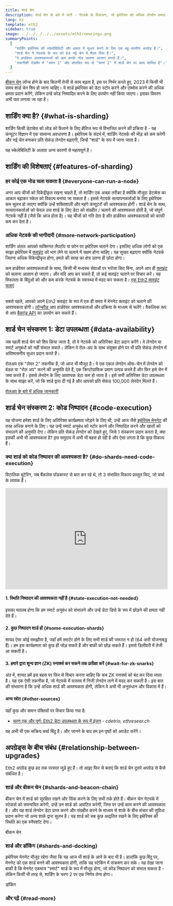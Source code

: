 ```yaml
---
title: शार्ड चेन
description: शार्ड चेन के बारे में जानें - नेटवर्क के विभाजन, जो इथेरियम को अधिक लेनदेन क्षमता देते हैं और इसे चलाना आसान बनाते हैं।
lang: hi
template: eth2
sidebar: true
image: ../../../../../assets/eth2/newrings.png
summaryPoints:
  [
    "शार्डिंग इथेरियम की स्केलेबिलिटी और क्षमता में सुधार करने के लिए एक बहु-चरणीय अपग्रेड है।",
    "शार्ड चेन ने नेटवर्क के भार को 64 नई चेन में फैला दिया है।",
    "वे हार्डवेयर आवश्यकताओं को कम करके नोड चलाना आसान बनाते हैं।",
    'तकनीकी रोडमैप में "चरण 1" और संभावित रूप से "चरण 2" में शार्ड चेन पर काम शामिल है"।',
  ]
---
```


<UpgradeStatus date="~2023">
    <a href="/eth2/beacon-chain/">बीकन चेन</a> लॉन्च होने के बाद कितनी तेजी से काम बढ़ता है, इस पर निर्भर करते हुए, 2023 में किसी भी समय शार्ड चेन शिप हो जाना चाहिए। ये शार्ड इथेरियम को डेटा स्टोर करने और एक्सेस करने की अधिक क्षमता प्रदान करेंगे, लेकिन उन्हें कोड निष्पादित करने के लिए उपयोग नहीं किया जाएगा। इसका विवरण अभी पता लगाया जा रहा है।
</UpgradeStatus>

## शार्डिंग क्या है? {#what-is-sharding}

शार्डिंग किसी डेटाबेस को लोड को फैलाने के लिए क्षैतिज रूप से विभाजित करने की प्रक्रिया है - यह कंप्यूटर विज्ञान में एक सामान्य अवधारणा है। इथेरियम के संदर्भ में, शार्डिंग नेटवर्क की भीड़ को कम करेगी और नई चेन बनाकर प्रति सेकंड लेनदेन बढ़ाएगी, जिन्हें "शार्ड" के रूप में जाना जाता है।

यह स्केलेबिलिटी के अलावा अन्य कारणों से महत्वपूर्ण है।

## शार्डिंग की विशेषताएं {#features-of-sharding}

### हर कोई एक नोड चला सकता है {#everyone-can-run-a-node}

अगर आप चीजों को विकेंद्रीकृत रखना चाहते हैं, तो शार्डिंग एक अच्छा तरीका है क्योंकि मौजूदा डेटाबेस का आकार बढ़ाकर स्केल को विकल्प बनाया जा सकता है। इससे नेटवर्क सत्यापनकर्ताओं के लिए इथेरियम कम सुलभ हो जाएगा क्योंकि उन्हें शक्तिशाली और महंगे कंप्यूटरों की आवश्यकता होगी। शार्ड चेन के साथ, सत्यापनकर्ताओं को केवल उस शार्ड के लिए डेटा को संग्रहीत / चलाने की आवश्यकता होती है, जो संपूर्ण नेटवर्क नहीं है (जैसे कि आज होता है)। यह चीजों को गति देता है और हार्डवेयर आवश्यकताओं को काफी कम कर देता है।

### अधिक नेटवर्क की भागीदारी {#more-network-participation}

शार्डिंग अंततः आपको व्यक्तिगत लैपटॉप या फ़ोन पर इथेरियम चलाने देगा। इसलिए अधिक लोगों को एक साझा इथेरियम में [क्लाइंट](/developers/docs/nodes-and-clients/) को भाग लेने या चलाने में सक्षम होना चाहिए। यह सुरक्षा बढ़ाएगा क्योंकि नेटवर्क जितना अधिक विकेन्द्रीकृत होगा, हमले की सतह का क्षेत्र उतना ही छोटा होगा।

कम हार्डवेयर आवश्यकताओं के साथ, किसी भी मध्यस्थ सेवाओं पर भरोसा किए बिना, अपने आप ही [क्लाइंट](/developers/docs/nodes-and-clients/) को चलाना आसान हो जाएगा। और यदि आप कर सकते हैं, तो कई क्लाइंट चलाने पर विचार करें। यह विफलता के बिंदुओं को और कम करके नेटवर्क के स्वास्थ्य में मदद कर सकता है। [एक Eth2 क्लाइंट चलाएं](/eth2/get-involved/)

<br />

<InfoBanner isWarning={true}>
  सबसे पहले, आपको अपने Eth2 क्लाइंट के रूप में एक ही समय में मेननेट क्लाइंट को चलाने की आवश्यकता होगी। <a href="https://launchpad.ethereum.org" target="_blank"> लॉन्चपैड </a> आप हार्डवेयर आवश्यकताओं और प्रक्रिया के माध्यम से चलेंगे। वैकल्पिक रूप से आप <a href="/en/developers/docs/apis/backend/#available-libraries">बैकएंड API</a> का उपयोग कर सकते हैं।
</InfoBanner>

## शार्ड चेन संस्करण 1: डेटा उपलब्धता {#data-availability}

जब पहली शार्ड चेन को शिप किया जाता है, तो वे नेटवर्क को अतिरिक्त डेटा प्रदान करेंगे। वे लेनदेन या स्मार्ट अनुबंधों को नहीं संभाल सकते। लेकिन वे रोल-अप के साथ संयुक्त होने पर भी प्रति सेकंड लेनदेन में अविश्वसनीय सुधार प्रदान करते हैं।

रोलअप एक "लेयर 2" तकनीक है, जो आज भी मौजूद है। वे एक एकल लेनदेन ऑफ-चेन में लेनदेन को बंडल या "रोल अप" करने की अनुमति देते हैं, एक क्रिप्टोग्राफिक प्रमाण उत्पन्न करते हैं और फिर इसे चेन में जमा करते हैं। इससे लेनदेन के लिए आवश्यक डेटा कम हो जाता है। इसे सभी अतिरिक्त डेटा उपलब्धता के साथ साझा करें, जो कि शार्ड द्वारा दी गई है और आपको प्रति सेकंड 100,000 लेनदेन मिलते हैं।

[रोलअप के बारे में अधिक जानकारी](/developers/docs/docs/scaling/layer-2-rollups/#rollups)

## शार्ड चेन संस्करण 2: कोड निष्पादन {#code-execution}

यह योजना हमेशा शार्ड के लिए अतिरिक्त कार्यक्षमता जोड़ने के लिए थी, उन्हें आज जैसे [इथेरियम मेननेट](/glossary/#mainnet) की तरह अधिक बनाने के लिए। यह उन्हें स्मार्ट अनुबंध को स्टोर करने और निष्पादित करने और खातों को संभालने की अनुमति देगा। लेकिन प्रति सेकंड लेनदेन को देखते हुए, जिसे 1 संस्करण प्रदान करता है, क्या इसकी अभी भी आवश्यकता है? इस समुदाय में अभी भी बहस हो रही है और ऐसा लगता है कि कुछ विकल्प हैं।

### क्या शार्ड को कोड निष्पादन की आवश्यकता है? {#do-shards-need-code-execution}

विटालिक बुटेरिन, जब बैंकलेस पॉडकास्ट से बात कर रहे थे, तो 3 संभावित विकल्प प्रस्तुत किए, जो चर्चा के लायक हैं।

<iframe width="100%" height="315" src="https://www.youtube.com/embed/-R0j5AMUSzA?start=5841" frameborder="0" allow="accelerometer; autoplay; clipboard-write; encrypted-media; gyroscope; picture-in-picture" allowfullscreen mark="crwd-mark"></iframe>

#### 1. स्थिति निष्पादन की आवश्यकता नहीं है {#state-execution-not-needed}

इसका मतलब होगा कि हम स्मार्ट अनुबंध को संभालने और उन्हें डेटा डिपो के रूप में छोड़ने की क्षमता नहीं देते हैं।

#### 2. कुछ निष्पादन शार्ड हों {#some-execution-shards}

शायद ऐसा कोई समझौता है, जहाँ हमें स्मार्टर होने के लिए सभी शार्ड की जरूरत न हो (64 अभी योजनाबद्ध हैं)। हम इस कार्यक्षमता को कुछ ही जोड़ सकते हैं और बाकी को छोड़ सकते हैं। इससे डिलीवरी में तेजी आ सकती है।

#### 3. हमारे द्वारा शून्य ज्ञान (ZK) स्नार्क्स कर सकने तक प्रतीक्षा करें {#wait-for-zk-snarks}

अंत में, शायद हमें इस बहस पर फिर से विचार करना चाहिए कि कब ZK स्नार्क्स को बंद कर दिया जाता है। यह एक ऐसी तकनीक है, जो नेटवर्क में वास्तव में निजी लेनदेन लाने में मदद कर सकती है। इस बात की संभावना है कि उन्हें अधिक शार्ड की आवश्यकता होगी, लेकिन वे अभी भी अनुसंधान और विकास में हैं।

#### अन्य स्रोत {#other-sources}

यहाँ कुछ और समान पंक्तियों पर विचार किया गया है:

- [चरण एक और पूर्ण: Eth2 डेटा उपलब्धता के रूप में इंजन](https://ethresear.ch/t/phase-one-and-done-eth2-as-a-data-availability-engine/5269/8) - _cdetrio, ethresear.ch_

यह अभी भी एक सक्रिय चर्चा बिंदु है। और जानने के बाद हम इन पृष्ठों को अपडेट करेंगे।

## अपग्रेड्स के बीच संबंध {#relationship-between-upgrades}

Eth2 अपग्रेड कुछ हद तक परस्पर जुड़े हुए हैं। तो आइए फिर से बताएं कि शार्ड चेन दूसरे अपग्रेड से कैसे संबंधित है।

### शार्ड और बीकन चेन {#shards-and-beacon-chain}

बीकन चेन में शार्ड को सुरक्षित रखने और सिंक करने के लिए सभी तर्क होते हैं। बीकन चेन नेटवर्क में स्टेकर्स को समन्वयित करेगी, उन्हें उन शार्ड को आवंटित करेगी, जिस पर उन्हें काम करने की आवश्यकता है। और यह शार्ड लेनदेन डेटा प्राप्त करने और संग्रहीत करने के माध्यम से शार्क के बीच संचार की सुविधा प्रदान करेगा जो अन्य शार्क द्वारा सुलभ है। यह शार्ड को सब कुछ अद्यतित रखने के लिए इथेरियम की स्थिति का एक स्नैपशॉट देगा।

<ButtonLink to="/eth2/beacon-chain/">बीकन चेन</ButtonLink>

### शार्ड और डॉकिंग {#shards-and-docking}

इथेरियम मेननेट मौजूद रहेगा जैसा कि यह आज भी शार्ड के आने के बाद भी है। हालांकि कुछ बिंदु पर, मेननेट को एक शार्ड बनने की आवश्यकता होगी, ताकि यह स्टेकिंग में संक्रमण कर सके। यह देखा जाना बाकी है कि मेननेट एकमात्र "स्मार्ट" शार्ड के रूप में मौजूद होगा, जो कोड निष्पादन को संभाल सकता है - लेकिन किसी भी तरह से, शार्डिंग के चरण 2 पर एक निर्णय लेना होगा।

<ButtonLink to="/eth2/merge/">डॉकिंग</ButtonLink>

<Divider />

### और पढ़ें {#read-more}

<Eth2ShardChainsList />
